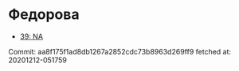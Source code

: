 # Федорова
- [39: NA](39.md)

Commit: aa8f175f1ad8db1267a2852cdc73b8963d269ff9
 fetched at: 20201212-051759
